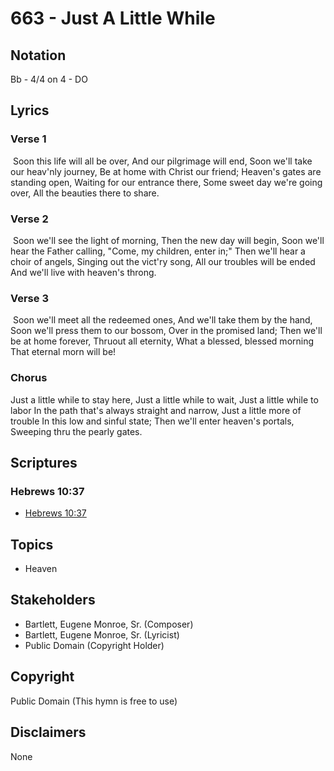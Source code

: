 # 663 - Just A Little While

## Notation

Bb - 4/4 on 4 - DO

## Lyrics

### Verse 1

 Soon this life will all be over, And our pilgrimage will end, Soon we'll take our heav'nly journey, Be at home with Christ our friend; Heaven's gates are standing open, Waiting for our entrance there, Some sweet day we're going over, All the beauties there to share.

### Verse 2

 Soon we'll see the light of morning, Then the new day will begin, Soon we'll hear the Father calling, "Come, my children, enter in;" Then we'll hear a choir of angels, Singing out the vict'ry song, All our troubles will be ended And we'll live with heaven's throng.

### Verse 3

 Soon we'll meet all the redeemed ones, And we'll take them by the hand, Soon we'll press them to our bossom, Over in the promised land; Then we'll be at home forever, Thruout all eternity, What a blessed, blessed morning That eternal morn will be!

### Chorus

Just a little while to stay here, Just a little while to wait, Just a little while to labor In the path that's always straight and narrow, Just a little more of trouble In this low and sinful state; Then we'll enter heaven's portals, Sweeping thru the pearly gates. 


## Scriptures

### Hebrews 10:37

- [Hebrews 10:37](https://www.biblegateway.com/passage/?search=Hebrews%2010%3A37)


## Topics

- Heaven

## Stakeholders

- Bartlett, Eugene Monroe, Sr. (Composer)
- Bartlett, Eugene Monroe, Sr. (Lyricist)
- Public Domain (Copyright Holder)

## Copyright

Public Domain
(This hymn is free to use)

## Disclaimers

None

